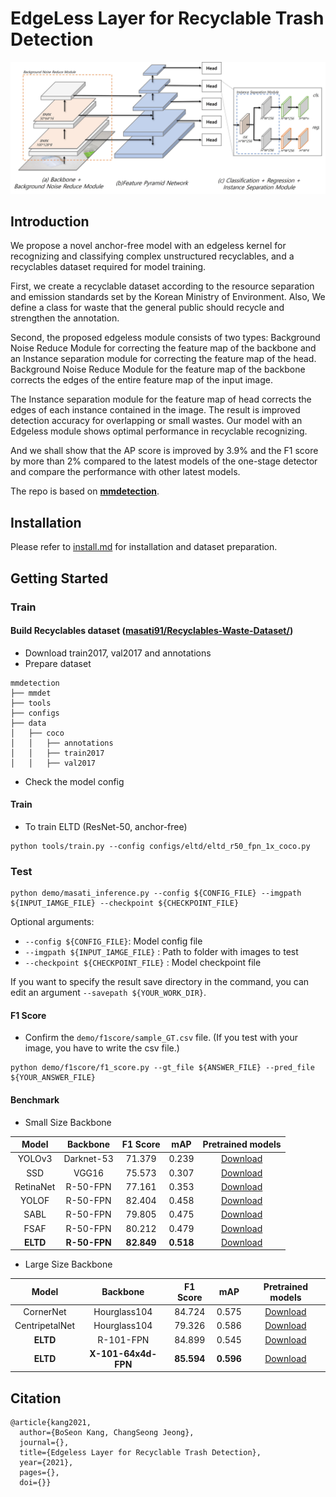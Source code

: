 # EdgeLess Layer for Recyclable Trash Detection

![ELTD](./docs/model_Architecture.jpg)


## Introduction

We propose a novel anchor-free model with an edgeless kernel for recognizing and classifying complex unstructured recyclables, and a recyclables dataset required for model training. 

First, we create a recyclable dataset according to the resource separation and emission standards set by the Korean Ministry of Environment. Also, We define a class for waste that the general public should recycle and strengthen the annotation. 

Second, the proposed edgeless module consists of two types: Background Noise Reduce Module for correcting the feature map of the backbone and an Instance separation module for correcting the feature map of the head. Background Noise Reduce Module for the feature map of the backbone corrects the edges of the entire feature map of the input image. 

The Instance separation module for the feature map of head corrects the edges of each instance contained in the image. The result is improved detection accuracy for overlapping or small wastes. Our model with an Edgeless module shows optimal performance in recyclable recognizing. 

And we shall show that the AP score is improved by 3.9\% and the F1 score by more than 2\% compared to the latest models of the one-stage detector and compare the performance with other latest models.


The repo is based on **[mmdetection](https://github.com/open-mmlab/mmdetection)**.


## Installation

Please refer to [install.md](install.md) for installation and dataset preparation.


## Getting Started

### Train

#### Build Recyclables dataset ([masati91/Recyclables-Waste-Dataset/](https://github.com/masati91/Recyclables-Waste-Dataset/))

* Download train2017, val2017 and annotations
* Prepare dataset

```text
mmdetection
├── mmdet
├── tools
├── configs
├── data
│   ├── coco
│   │   ├── annotations
│   │   ├── train2017
│   │   ├── val2017
```

* Check the model config


#### Train

* To train ELTD (ResNet-50, anchor-free)

```
python tools/train.py --config configs/eltd/eltd_r50_fpn_1x_coco.py
```



### Test


```
python demo/masati_inference.py --config ${CONFIG_FILE} --imgpath ${INPUT_IAMGE_FILE} --checkpoint ${CHECKPOINT_FILE}
```
Optional arguments:
- `--config ${CONFIG_FILE}`: Model config file
- `--imgpath ${INPUT_IAMGE_FILE}` : Path to folder with images to test
- `--checkpoint ${CHECKPOINT_FILE}` : Model checkpoint file

If you want to specify the result save directory in the command, you can edit an argument `--savepath ${YOUR_WORK_DIR}`.

#### F1 Score

* Confirm the `demo/f1score/sample_GT.csv` file. (If you test with your image, you have to write the csv file.)

```
python demo/f1score/f1_score.py --gt_file ${ANSWER_FILE} --pred_file ${YOUR_ANSWER_FILE}
``` 

#### Benchmark

* Small Size Backbone

|Model          |    Backbone     |    F1 Score  |  mAP  | Pretrained models |
|:-------------:| :-------------: | :-----------:| :---: | :-------:|
|YOLOv3    |  Darknet-53  |  71.379 |0.239 |[Download](https://drive.google.com/file/d/1j5gocy38kWh0FnS9yEnTD-R-hcNJi--c/view?usp=sharing)|
|SSD       |  VGG16       |  75.573 |0.307 |[Download](https://drive.google.com/file/d/1j0nEuIso0H56_i9ERkZbdK1Ow11MbxOd/view?usp=sharing)|
|RetinaNet |  R-50-FPN    |  77.161 |0.353 |[Download](https://drive.google.com/file/d/1L5nEZX5j11dvs4qkBCPCIeAQ70JvWfH3/view?usp=sharing)|
|YOLOF     |  R-50-FPN    |  82.404 |0.458 |[Download](https://drive.google.com/file/d/1j3PLLx0ZbN_X9msmFtfLVrqSKICkGPYr/view?usp=sharing)|
|SABL      |  R-50-FPN    |  79.805 |0.475 |[Download](https://drive.google.com/file/d/1e4nMsWcJz5tFpGAYF9BoF3ZkV9Ungi77/view?usp=sharing)|
|FSAF      |   R-50-FPN   |  80.212 |0.479 |[Download](https://drive.google.com/file/d/1KE512iI6W0rYqYoZ_jAdAkIkV5w0ECO0/view?usp=sharing)|
|**ELTD**  |   **R-50-FPN**   |  **82.849**  |**0.518** |[Download](https://drive.google.com/file/d/15tNF1qiDDHKERrxVUeE017GjWW2deqKQ/view?usp=sharing)|

* Large Size Backbone

|Model          |    Backbone     |    F1 Score  |  mAP  | Pretrained models |
|:-------------:| :-------------: | :-----------:| :---: | :-------:|
|CornerNet      |  Hourglass104  |  84.724 | 0.575 |[Download](https://drive.google.com/file/d/1957d5S29wC77OQPQt92L52Vmtjzbryy3/view?usp=sharing)|
|CentripetalNet |  Hourglass104  |  79.326 | 0.586 |[Download](https://drive.google.com/file/d/175NUMA2CFsJ4DntoVdlUKVxqAjEdwaRq/view?usp=sharing)|
|**ELTD**       |   R-101-FPN    |  84.899 | 0.545 |[Download](https://drive.google.com/file/d/1WsQkUNNm2W3y6dfp7vzfUsfahgKFBLVn/view?usp=sharing)|
|**ELTD**       |  **X-101-64x4d-FPN**   |  **85.594** |**0.596** |[Download](https://drive.google.com/file/d/15m57mcpxHermPc_betT8_LOVMbwFKUtR/view?usp=sharing)|



## Citation

```
@article{kang2021,  
  author={BoSeon Kang, ChangSeong Jeong},  
  journal={},   
  title={Edgeless Layer for Recyclable Trash Detection},   
  year={2021}, 
  pages={},  
  doi={}}
```
